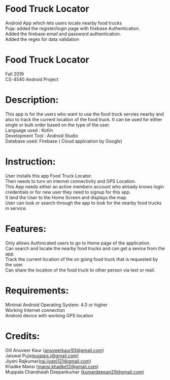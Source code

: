 # Food Truck Locator
Android App which lets users locate nearby food trucks\
Puja: added the register/login page with firebase Authentication.\
Added the firebase email and password authentication. \
Added the regex for data validation

# Food Truck Locator
Fall 2019\
CS-4540 Android Project

# Description:
This app is for the users who want to use the food truck servies nearby and also to track the current location of the food truck. It can be used for either single or bulk order based on the type of the user.\
Language used : Kotlin\
Development Tool : Android Studio\
Database used: Firebase ( Cloud applciation by Google)

# Instruction:
User installs this app Food Truck Locator.\
Then needs to turn on internet connectivity and GPS Location.\
This App needs either an active members account who already knows login credentials or for new user they need to signup for this app.\
It land the User to the Home Screen and displays the map.\
User can look or search through the app to look for the nearby food trucks in service.

# Features:
Only allows Authincated users to go to Home page of the application.\
Can search and locate the nearby food trucks and can get a sevice from the app.\
Track the current location of the on going food truck that is requested by the user.\
Can share the location of the food truck to other person via text or mail.

# Requirements:
Minimal Android Operating System: 4.0 or higher\
Working Internet connection\
Android device with working GPS location

# Credits:
Gill Anuveer Kaur (anuveerkaur93@gmail.com)\
Jaiswal Puja(pujajais.j@gmail.com)\
Jiyani Rajkumar(raj.jiyani121@gmail.com)\
Khadke Mansi (mansi.khadke12@gmail.com)\
Muppala Chandraiah Deepankumar (kumardeepan29@gmail.com)
